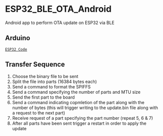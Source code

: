 # ESP32_BLE_OTA_Android
Android app to perform OTA update on ESP32 via BLE

## Arduino
 [`ESP32 Code`](https://github.com/fbiego/ESP32_BLE_OTA_Arduino)

## Transfer Sequence
1. Choose the binary file to be sent
2. Split the file into parts (16384 bytes each)
3. Send a command to format the SPIFFS 
4. Send a command specifying the number of parts and MTU size
5. Send the first part to the board
6. Send a command indicating copmletion of the part along with the number of bytes (this will trigger writing to the update.bin file along with a request to the next part)
7. Receive request of a part specifying the part number (repeat 5, 6 & 7)
8. After all parts have been sent trigger a restart in order to apply the update

